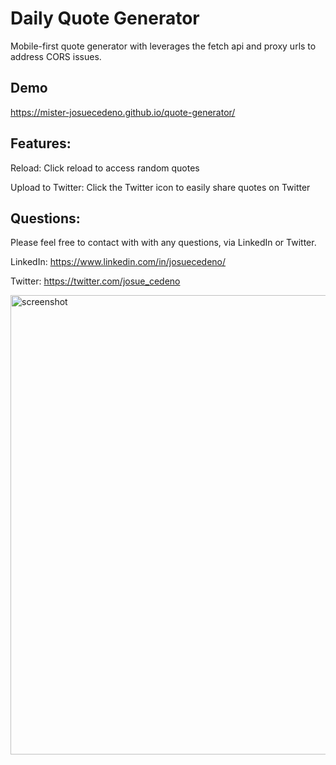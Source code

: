 # Daily Quote Generator
Mobile-first quote generator with leverages the fetch api and proxy urls to address CORS issues.

## Demo
https://mister-josuecedeno.github.io/quote-generator/

## Features:
Reload: Click reload to access random quotes

Upload to Twitter: Click the Twitter icon to easily share quotes on Twitter

## Questions:
Please feel free to contact with with any questions, via LinkedIn or Twitter.

LinkedIn: https://www.linkedin.com/in/josuecedeno/

Twitter: https://twitter.com/josue_cedeno

<img width="735" alt="screenshot" src="https://user-images.githubusercontent.com/47830532/94292563-c1959c80-ff22-11ea-8ba6-dd446b884da9.png">
